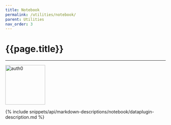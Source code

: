 ```yaml
---
title: Notebook
permalink: /utilities/notebook/
parent: Utilities
nav_order: 3
---
```


# {{page.title}}

---

<img src="{{site.baseurl}}/assets/utility_images/notebook.png" width="125" alt="auth0">

{% include snippets/api/markdown-descriptions/notebook/dataplugin-description.md %}
